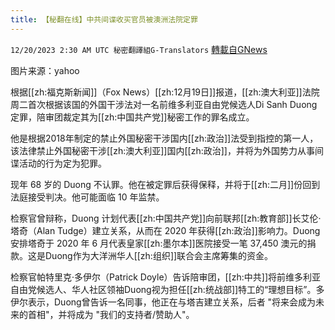```yaml
---
title: 【秘翻在线】中共间谍收买官员被澳洲法院定罪
---
```

`12/20/2023 2:30 AM UTC 秘密翻譯組G-Translators` [轉載自GNews](https://gnews.org/articles/2130613)

图片来源：yahoo

根据[[zh:福克斯新闻]]（Fox News）[[zh:12月19日]]报道，[[zh:澳大利亚]]法院周二首次根据该国的外国干涉法对一名前维多利亚自由党候选人Di Sanh Duong定罪，陪审团裁定其为[[zh:中国共产党]]秘密工作的罪名成立。

他是根据2018年制定的禁止外国秘密干涉国内[[zh:政治]]法受到指控的第一人，该法律禁止外国秘密干涉[[zh:澳大利亚]]国内[[zh:政治]]，并将为外国势力从事间谍活动的行为定为犯罪。

现年 68 岁的 Duong 不认罪。他在被定罪后获得保释，并将于[[zh:二月]]份回到法庭接受判决。他可能面临 10 年监禁。

检察官曾辩称，Duong 计划代表[[zh:中国共产党]]向前联邦[[zh:教育部]]长艾伦·塔奇（Alan Tudge）建立关系，从而在 2020 年获得[[zh:政治]]影响力。Duong安排塔奇于 2020 年 6 月代表皇家[[zh:墨尔本]]医院接受一笔 37,450 澳元的捐款。这是Duong作为大洋洲华人[[zh:组织]]联合会主席筹集的资金。

检察官帕特里克·多伊尔（Patrick Doyle）告诉陪审团，[[zh:中共]]将前维多利亚自由党候选人、华人社区领袖Duong视为担任[[zh:统战部]]特工的“理想目标”。多伊尔表示，Duong曾告诉一名同事，他正在与塔吉建立关系，后者 "将来会成为未来的首相"，并将成为 "我们的支持者/赞助人"。
